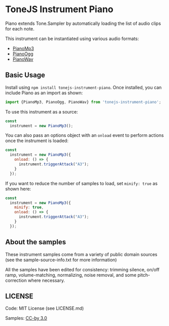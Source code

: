 # ToneJS Instrument Piano

Piano extends Tone.Sampler by automatically loading the list of audio clips for each note.

This instrument can be instantiated using various audio formats:
- [PianoMp3](./mp3/README.md)
- [PianoOgg](./ogg/README.md)
- [PianoWav](./wav/README.md)

## Basic Usage

Install using `npm install tonejs-instrument-piano`. Once installed, you can include Piano as an import as shown:

```javascript
import {PianoMp3, PianoOgg, PianoWav} from 'tonejs-instrument-piano';
```

To use this instrument as a source:

```javascript
const
  instrument = new PianoMp3();
```

You can also pass an options object with an `onload` event to perform actions once the instrument is loaded:

```javascript
const
  instrument = new PianoMp3({
    onload: () => {
      instrument.triggerAttack("A3");
    }
  });
```

If you want to reduce the number of samples to load, set `minify: true` as shown here:

```javascript
const
  instrument = new PianoMp3({
    minify: true,
    onload: () => {
      instrument.triggerAttack("A3");
    }
  });
```

## About the samples

These instrument samples come from a variety of public domain sources (see the sample-source-info.txt for more information)

All the samples have been edited for consistency: trimming silence, on/off ramp, volume-matching, normalizing, noise removal, and some pitch-correction where necessary.

## LICENSE

Code: MIT License (see LICENSE.md)

Samples: [CC-by 3.0](https://creativecommons.org/licenses/by/3.0/)
